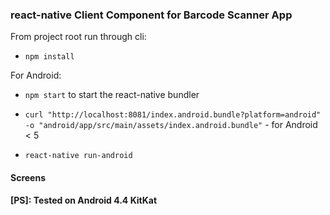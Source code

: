 ### react-native Client Component for Barcode Scanner App

From project root run through cli:
- `npm install`

For Android:

- `npm start` to start the react-native bundler

- `curl "http://localhost:8081/index.android.bundle?platform=android" -o "android/app/src/main/assets/index.android.bundle"` - for Android < 5

- `react-native run-android`

#### Screens


**[PS]: Tested on Android 4.4 KitKat**
